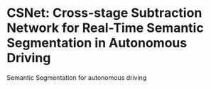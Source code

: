 # CSNet: Cross-stage Subtraction Network for Real-Time Semantic Segmentation in Autonomous Driving
Semantic Segmentation for autonomous driving
